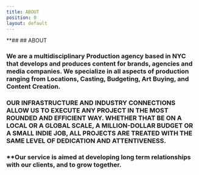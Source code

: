 ```yaml
---
title: ABOUT
position: 0
layout: default
---
```


**## ## ABOUT

### We are a multidisciplinary Production agency based in NYC that develops and produces content for brands, agencies and media companies. We specialize in all aspects of production ranging from Locations, Casting, Budgeting, Art Buying, and Content Creation. 

### **OUR INFRASTRUCTURE AND INDUSTRY CONNECTIONS ALLOW US TO EXECUTE ANY PROJECT IN THE MOST ROUNDED AND EFFICIENT WAY.   WHETHER THAT BE ON A LOCAL OR A GLOBAL SCALE, A MILLION-DOLLAR BUDGET OR A SMALL INDIE JOB, ALL PROJECTS ARE TREATED WITH THE SAME LEVEL OF DEDICATION AND ATTENTIVENESS.**

### **Our service is aimed at developing long term relationships with our clients, and to grow together.